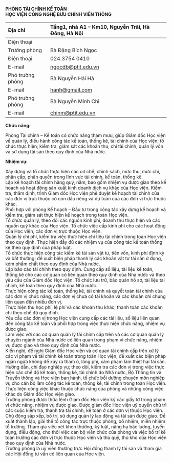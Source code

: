 **PHÒNG TÀI CHÍNH KẾ TOÁN**  
**HỌC VIỆN CÔNG NGHỆ BƯU CHÍNH VIỄN THÔNG**

| Địa chỉ |  Tầng1, nhà A1 – Km10, Nguyễn Trãi, Hà Đông, Hà Nội |
| :---- | :---- |
| Điện thoại |  |
| Trưởng phòng | Bà Đặng Bích Ngọc |
| Điện thoại |  024.3754 0410 |
| E-mail | ngocdb@ptit.edu.vn |
| Phó trưởng phòng | Bà Nguyễn Hải Hà |
| E-mail | hanh@gmail.com |
| Phó trưởng phòng | Bà Nguyễn Minh Chi |
| E-mail | chinm@ptit.edu.vn |

**Chức năng:**

Phòng Tài chính – Kế toán có  chức năng tham mưu, giúp Giám đốc Học  viện về quản lý, điều hành công tác kế toán, thống kê, tài chính của Học viện; tổ chức thực hiện; kiểm tra, giám  sát các khoản thu, chi tài chính, quản lý vốn và sử dụng tài sản theo quy định  của Nhà nước.

**Nhiệm vụ:**

Xây dựng và tổ chức thực hiện các cơ chế, chính sách,  mức thu, mức chi, phân cấp, phân quyền trong lĩnh vực tài chính, kế toán, thống  kê.  
Lập kế hoạch tài chính hàng quý, năm, bao gồm nhiệm vụ  được giao theo kế hoạch và hoạt động sản xuất kinh doanh dịch vụ khác của Học  viện. Kiểm tra, thẩm định, trình Giám đốc Học viện phê duyệt kế hoạch tài chính  của các đơn vị trực thuộc có con dấu riêng và dự toán của các đơn vị trực thuộc  khác.  
Phối hợp với phòng Kế hoạch – Đầu tư trong công  tác xây dựng kế hoạch và kiểm tra, giám sát thực hiện kế hoạch trong toàn Học  viện.  
Tổ chức quản lý, theo dõi các nguồn kinh phí, doanh  thu thực hiện và các nguồn quỹ khác của Học viện. Tổ chức việc cấp kinh phí cho  các hoạt động của Học viện, các đơn vị trực thuộc Học viện.  
Quản lý chi phí, kiểm tra việc thực hiện chi tiêu tài  chính trong toàn Học viện theo quy định. Thực hiện đầy đủ các nhiệm vụ của công  tác kế toán thống kê theo quy định của pháp luật.  
Tổ chức thực hiện công tác kiểm kê tài sản vật tư,  tiền vốn, kinh phí định kỳ và bất thường; đề xuất biện pháp thanh lý các khoản  vật tư tài sản ứ đọng, kém phẩm chất theo quy định của Nhà nước.  
Lập báo cáo tài chính theo quy định. Cung cấp số liệu,  tài liệu kế toán, thống kê cho các cơ quan có liên quan theo quy định của Nhà  nước và theo yêu cầu của Giám đốc Học viện. Tổ chức lưu trữ, bảo quản hồ sơ,  tài liệu tài chính, kế toán theo quy định của Nhà nước.  
Thực hiện công tác kế toán, thống kê, tài  chính và quyết toán tài chính của các đơn vị chức năng, các đơn vị chưa  có tài khoản và các khoản chi chung liên quan đến nhiều đơn vị.  
Thực hiện thu học phí, lệ phí và các khoản thu khác;  thanh toán các khoản chi theo chế độ quy định.  
Yêu cầu các đơn vị trong Học viện cung cấp các tài liệu,  số liệu liên quan đến công tác kế toán và phối hợp trong việc thực hiện chức  năng, nhiệm vụ được giao.  
Làm việc với các cơ quan quản lý tài chính cấp trên và  các cơ quan quản lý chuyên ngành của Nhà nước có liên quan trong phạm vi chức  năng, nhiệm vụ được giao và theo quy định của Nhà nước.  
Kiến nghị, đề nghị Giám đốc Học viện và cơ quan tài  chính cấp trên xử lý các vi phạm về tài chính kế toán trong toàn Học viện; đề  xuất các biện pháp ngăn ngừa không để xảy ra tham ô, lãng phí, xâm phạm làm  thiệt hại tài sản.  
Hướng dẫn, chỉ đạo nghiệp vụ; theo dõi, kiểm tra các  đơn vị trong việc thực hiện các chế độ kế toán, thống kê, tài chính do Nhà  nước, Bộ Thông tin và Truyền thông và Học viện ban hành, tổ chức bồi dưỡng  chuyên môn nghiệp vụ cho cán bộ làm công tác kế toán, thống kê, tài chính trong  toàn Học viện.  
Thực hiện công việc khác thuộc chức năng của phòng và  những công việc khác do Giám đốc Học viện giao.  
Trưởng phòng được thừa lệnh Giám đốc Học viện ký các  giấy tờ trong phạm vi chức năng, nhiệm vụ được giao. Được giám đốc Học viện uỷ  quyền chủ trì các cuộc kiểm tra, thanh tra tài chính, kế toán ở các đơn vị  thuộc Học viện.  
Chủ động sắp xếp, bố trí, sử dụng quản lý lao động và  tài sản được giao. Đề xuất thành lập, giải thể tổ công tác trực thuộc phòng, bổ  nhiệm, miễn nhiệm tổ trưởng. Tham gia việc xét khen thưởng, kỷ luật, nâng hạ  bậc lương, tuyển dụng, điều động, cho thôi việc cán bộ viên chức của phòng và  việc bố trí kế toán trưởng các đơn vị trực thuộc Học viện và thủ quỹ, thủ kho  của Học viện theo quy định của Nhà nước.  
Trưởng phòng là uỷ viên thường trực Hội đồng thanh lý  tài sản và tham gia các Hội đồng tư vấn có liên quan của Học viện.